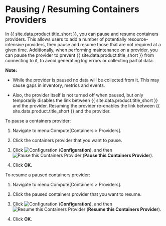 # Pausing / Resuming Containers Providers

In {{ site.data.product.title_short }}, you can pause and resume containers
providers. This allows users to add a number of potentially
resource-intensive providers, then pause and resume those that are not
required at a given time. Additionally, when performing maintenance on a
provider, you can pause the provider to prevent {{ site.data.product.title_short }}
from connecting to it, to avoid generating log errors or collecting
partial data.

**Note:**

  - While the provider is paused no data will be collected from it. This
    may cause gaps in inventory, metrics and events.

  - Also, the provider itself is not turned off when paused, but only
    temporarily disables the link between {{ site.data.product.title_short }} and the
    provider. Resuming the provider re-enables the link between
    {{ site.data.product.title_short }} and the provider.

</div>

To pause a containers provider:

1.  Navigate to menu:Compute\[Containers \> Providers\].

2.  Click the containers provider that you want to pause.

3.  Click ![Configuration](../images/1847.png) (**Configuration**), and
    then ![Pause this Containers
    Provider](../images/pause-containers-provider.png) (**Pause this
    Containers Provider**).

4.  Click **OK**.

To resume a paused containers provider:

1.  Navigate to menu:Compute\[Containers \> Providers\].

2.  Click the paused containers provider that you want to resume.

3.  Click ![Configuration](../images/1847.png) (**Configuration**), and
    then ![Resume this Containers
    Provider](../images/resume-containers-provider.png) (**Resume this
    Containers Provider**).

4.  Click **OK**.
